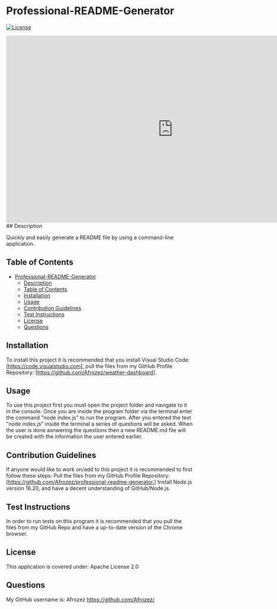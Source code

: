 # Professional-README-Generator

[![License](https://img.shields.io/badge/License-Apache_2.0-blue.svg)](https://opensource.org/licenses/Apache-2.0)
<iframe src="https://player.vimeo.com/video/833368675?h=7736fe4ce5&amp;badge=0&amp;autopause=0&amp;player_id=0&amp;app_id=58479" width="900" height="506" frameborder="0" allow="autoplay; fullscreen; picture-in-picture" allowfullscreen title="sample-video"></iframe>
## Description

Quickly and easily generate a README file by using a command-line application.

## Table of Contents

- [Professional-README-Generator](#professional-readme-generator)
  - [Description](#description)
  - [Table of Contents](#table-of-contents)
  - [Installation](#installation)
  - [Usage](#usage)
  - [Contribution Guidelines](#contribution-guidelines)
  - [Test Instructions](#test-instructions)
  - [License](#license)
  - [Questions](#questions)

## Installation

To install this project it is recommended that you install Visual Studio Code: [https://code.visualstudio.com], pull the files from my GitHub Profile Repository: [https://github.com/Afrozez/weather-dashboard].

## Usage

To use this project first you must open the project folder and navigate to it in the console. Once you are inside the program folder via the terminal enter the command "node index.js" to run the program. After you entered the text "node index.js" inside the terminal a series of questions will be asked. When the user is done asnwering the questions then a  new README.md file will be created with the information the user entered earlier.

## Contribution Guidelines

If anyone would like to work on/add to this project it is recommended to first follow these steps: Pull the files from my GitHub Profile Repository: [https://github.com/Afrozez/professional-readme-generator.] Install Node.js version 16.20, and have a decent understanding of GitHub/Node.js.

## Test Instructions

In order to run tests on this program it is recommended that you pull the files from my GitHub Repo and have a up-to-date version of the Chrome browser.

## License

This application is covered under: Apache License 2.0

## Questions

 My GitHub username is: Afrozez <https://github.com/Afrozez/>
